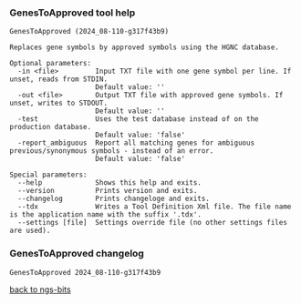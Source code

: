 ### GenesToApproved tool help
	GenesToApproved (2024_08-110-g317f43b9)
	
	Replaces gene symbols by approved symbols using the HGNC database.
	
	Optional parameters:
	  -in <file>         Input TXT file with one gene symbol per line. If unset, reads from STDIN.
	                     Default value: ''
	  -out <file>        Output TXT file with approved gene symbols. If unset, writes to STDOUT.
	                     Default value: ''
	  -test              Uses the test database instead of on the production database.
	                     Default value: 'false'
	  -report_ambiguous  Report all matching genes for ambiguous previous/synonymous symbols - instead of an error.
	                     Default value: 'false'
	
	Special parameters:
	  --help             Shows this help and exits.
	  --version          Prints version and exits.
	  --changelog        Prints changeloge and exits.
	  --tdx              Writes a Tool Definition Xml file. The file name is the application name with the suffix '.tdx'.
	  --settings [file]  Settings override file (no other settings files are used).
	
### GenesToApproved changelog
	GenesToApproved 2024_08-110-g317f43b9
	
[back to ngs-bits](https://github.com/imgag/ngs-bits)